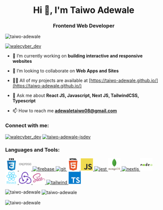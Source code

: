 <h1 align="center">Hi 👋, I'm Taiwo Adewale</h1>
<h3 align="center">Frontend Web Developer</h3>

<p align="left"> <img src="https://komarev.com/ghpvc/?username=taiwo-adewale&label=Profile%20views&color=0e75b6&style=flat" alt="taiwo-adewale" /> </p>

<p align="left"> <a href="https://twitter.com/walecyber_dev" target="blank"><img src="https://img.shields.io/twitter/follow/walecyber_dev?logo=twitter&style=for-the-badge" alt="walecyber_dev" /></a> </p>

- 🔭 I’m currently working on **building interactive and responsive websites**

- 👯 I’m looking to collaborate on **Web Apps and Sites**

- 👨‍💻 All of my projects are available at [https://taiwo-adewale.github.io/](https://taiwo-adewale.github.io/)

- 💬 Ask me about **React JS, Javascript, Next JS, TailwindCSS, Typescript**

- 📫 How to reach me **adewaletaiwo08@gmail.com**

<h3 align="left">Connect with me:</h3>
<p align="left">
<a href="https://twitter.com/walecyber_dev" target="blank"><img align="center" src="https://raw.githubusercontent.com/rahuldkjain/github-profile-readme-generator/master/src/images/icons/Social/twitter.svg" alt="walecyber_dev" height="30" width="40" /></a>
<a href="https://linkedin.com/in/taiwo-adewale-jsdev" target="blank"><img align="center" src="https://raw.githubusercontent.com/rahuldkjain/github-profile-readme-generator/master/src/images/icons/Social/linked-in-alt.svg" alt="taiwo-adewale-jsdev" height="30" width="40" /></a>
</p>

<h3 align="left">Languages and Tools:</h3>
<p align="left"> <a href="https://www.w3schools.com/css/" target="_blank" rel="noreferrer"> <img src="https://raw.githubusercontent.com/devicons/devicon/master/icons/css3/css3-original-wordmark.svg" alt="css3" width="40" height="40"/> </a> <a href="https://expressjs.com" target="_blank" rel="noreferrer"> <img src="https://raw.githubusercontent.com/devicons/devicon/master/icons/express/express-original-wordmark.svg" alt="express" width="40" height="40"/> </a> <a href="https://firebase.google.com/" target="_blank" rel="noreferrer"> <img src="https://www.vectorlogo.zone/logos/firebase/firebase-icon.svg" alt="firebase" width="40" height="40"/> </a> <a href="https://git-scm.com/" target="_blank" rel="noreferrer"> <img src="https://www.vectorlogo.zone/logos/git-scm/git-scm-icon.svg" alt="git" width="40" height="40"/> </a> <a href="https://www.w3.org/html/" target="_blank" rel="noreferrer"> <img src="https://raw.githubusercontent.com/devicons/devicon/master/icons/html5/html5-original-wordmark.svg" alt="html5" width="40" height="40"/> </a> <a href="https://developer.mozilla.org/en-US/docs/Web/JavaScript" target="_blank" rel="noreferrer"> <img src="https://raw.githubusercontent.com/devicons/devicon/master/icons/javascript/javascript-original.svg" alt="javascript" width="40" height="40"/> </a> <a href="https://jestjs.io" target="_blank" rel="noreferrer"> <img src="https://www.vectorlogo.zone/logos/jestjsio/jestjsio-icon.svg" alt="jest" width="40" height="40"/> </a> <a href="https://www.mongodb.com/" target="_blank" rel="noreferrer"> <img src="https://raw.githubusercontent.com/devicons/devicon/master/icons/mongodb/mongodb-original-wordmark.svg" alt="mongodb" width="40" height="40"/> </a> <a href="https://nextjs.org/" target="_blank" rel="noreferrer"> <img src="https://cdn.worldvectorlogo.com/logos/nextjs-2.svg" alt="nextjs" width="40" height="40"/> </a> <a href="https://nodejs.org" target="_blank" rel="noreferrer"> <img src="https://raw.githubusercontent.com/devicons/devicon/master/icons/nodejs/nodejs-original-wordmark.svg" alt="nodejs" width="40" height="40"/> </a> <a href="https://reactjs.org/" target="_blank" rel="noreferrer"> <img src="https://raw.githubusercontent.com/devicons/devicon/master/icons/react/react-original-wordmark.svg" alt="react" width="40" height="40"/> </a> <a href="https://redux.js.org" target="_blank" rel="noreferrer"> <img src="https://raw.githubusercontent.com/devicons/devicon/master/icons/redux/redux-original.svg" alt="redux" width="40" height="40"/> </a> <a href="https://sass-lang.com" target="_blank" rel="noreferrer"> <img src="https://raw.githubusercontent.com/devicons/devicon/master/icons/sass/sass-original.svg" alt="sass" width="40" height="40"/> </a> <a href="https://tailwindcss.com/" target="_blank" rel="noreferrer"> <img src="https://www.vectorlogo.zone/logos/tailwindcss/tailwindcss-icon.svg" alt="tailwind" width="40" height="40"/> </a> <a href="https://www.typescriptlang.org/" target="_blank" rel="noreferrer"> <img src="https://raw.githubusercontent.com/devicons/devicon/master/icons/typescript/typescript-original.svg" alt="typescript" width="40" height="40"/> </a> </p>

<p><img align="left" src="https://github-readme-stats.vercel.app/api/top-langs?username=taiwo-adewale&show_icons=true&locale=en&layout=compact" alt="taiwo-adewale" /></p>

<p>&nbsp;<img align="center" src="https://github-readme-stats.vercel.app/api?username=taiwo-adewale&show_icons=true&locale=en" alt="taiwo-adewale" /></p>

<p><img align="center" src="https://github-readme-streak-stats.herokuapp.com/?user=taiwo-adewale&" alt="taiwo-adewale" /></p>
